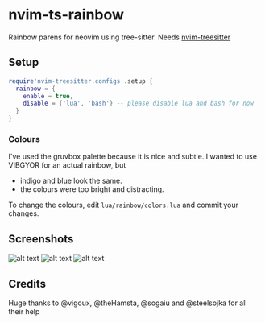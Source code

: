 # nvim-ts-rainbow
Rainbow parens for neovim using tree-sitter. Needs [nvim-treesitter](https://github.com/nvim-treesitter/nvim-treesitter)

## Setup
```lua
require'nvim-treesitter.configs'.setup {
  rainbow = {
    enable = true,
    disable = {'lua', 'bash'} -- please disable lua and bash for now
  }
}
```

### Colours
I've used the gruvbox palette because it is nice and subtle. I wanted to use VIBGYOR for an actual rainbow, but
 - indigo and blue look the same.
 - the colours were too bright and distracting.

To change the colours, edit `lua/rainbow/colors.lua` and commit your changes.
## Screenshots
![alt text](https://raw.githubusercontent.com/p00f/nvim-ts-rainbow/master/screenshots/java.png)
![alt text](https://raw.githubusercontent.com/p00f/nvim-ts-rainbow/master/screenshots/clojure.png)
![alt text](https://raw.githubusercontent.com/p00f/nvim-ts-rainbow/master/screenshots/fennel.png)
## Credits
Huge thanks to @vigoux, @theHamsta, @sogaiu and @steelsojka for all their help
